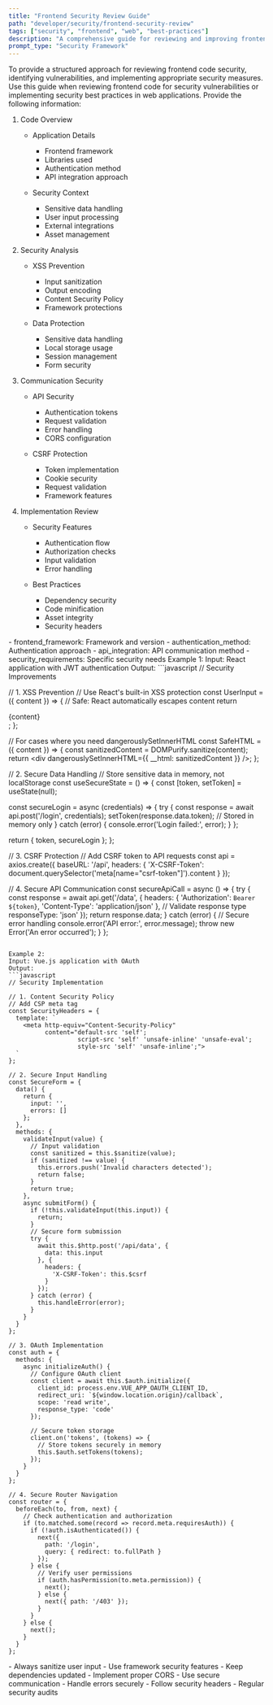```yaml
---
title: "Frontend Security Review Guide"
path: "developer/security/frontend-security-review"
tags: ["security", "frontend", "web", "best-practices"]
description: "A comprehensive guide for reviewing and improving frontend code security through best practices and preventive measures"
prompt_type: "Security Framework"
---
```


<purpose>
To provide a structured approach for reviewing frontend code security, identifying vulnerabilities, and implementing appropriate security measures.
</purpose>

<context>
Use this guide when reviewing frontend code for security vulnerabilities or implementing security best practices in web applications.
</context>

<instructions>
Provide the following information:

1. Code Overview
   - Application Details
     * Frontend framework
     * Libraries used
     * Authentication method
     * API integration approach

   - Security Context
     * Sensitive data handling
     * User input processing
     * External integrations
     * Asset management

2. Security Analysis
   - XSS Prevention
     * Input sanitization
     * Output encoding
     * Content Security Policy
     * Framework protections

   - Data Protection
     * Sensitive data handling
     * Local storage usage
     * Session management
     * Form security

3. Communication Security
   - API Security
     * Authentication tokens
     * Request validation
     * Error handling
     * CORS configuration

   - CSRF Protection
     * Token implementation
     * Cookie security
     * Request validation
     * Framework features

4. Implementation Review
   - Security Features
     * Authentication flow
     * Authorization checks
     * Input validation
     * Error handling

   - Best Practices
     * Dependency security
     * Code minification
     * Asset integrity
     * Security headers

</instructions>

<variables>
- frontend_framework: Framework and version
- authentication_method: Authentication approach
- api_integration: API communication method
- security_requirements: Specific security needs
</variables>

<examples>
Example 1:
Input: React application with JWT authentication
Output:
```javascript
// Security Improvements

// 1. XSS Prevention
// Use React's built-in XSS protection
const UserInput = ({ content }) => {
  // Safe: React automatically escapes content
  return <div>{content}</div>;
};

// For cases where you need dangerouslySetInnerHTML
const SafeHTML = ({ content }) => {
  const sanitizedContent = DOMPurify.sanitize(content);
  return <div dangerouslySetInnerHTML={{ __html: sanitizedContent }} />;
};

// 2. Secure Data Handling
// Store sensitive data in memory, not localStorage
const useSecureState = () => {
  const [token, setToken] = useState(null);
  
  const secureLogin = async (credentials) => {
    try {
      const response = await api.post('/login', credentials);
      setToken(response.data.token); // Stored in memory only
    } catch (error) {
      console.error('Login failed:', error);
    }
  };
  
  return { token, secureLogin };
};

// 3. CSRF Protection
// Add CSRF token to API requests
const api = axios.create({
  baseURL: '/api',
  headers: {
    'X-CSRF-Token': document.querySelector('meta[name="csrf-token"]').content
  }
});

// 4. Secure API Communication
const secureApiCall = async () => {
  try {
    const response = await api.get('/data', {
      headers: {
        'Authorization': `Bearer ${token}`,
        'Content-Type': 'application/json'
      },
      // Validate response type
      responseType: 'json'
    });
    return response.data;
  } catch (error) {
    // Secure error handling
    console.error('API error:', error.message);
    throw new Error('An error occurred');
  }
};
```

Example 2:
Input: Vue.js application with OAuth
Output:
```javascript
// Security Implementation

// 1. Content Security Policy
// Add CSP meta tag
const SecurityHeaders = {
  template: `
    <meta http-equiv="Content-Security-Policy" 
          content="default-src 'self'; 
                   script-src 'self' 'unsafe-inline' 'unsafe-eval'; 
                   style-src 'self' 'unsafe-inline';">
  `
};

// 2. Secure Input Handling
const SecureForm = {
  data() {
    return {
      input: '',
      errors: []
    };
  },
  methods: {
    validateInput(value) {
      // Input validation
      const sanitized = this.$sanitize(value);
      if (sanitized !== value) {
        this.errors.push('Invalid characters detected');
        return false;
      }
      return true;
    },
    async submitForm() {
      if (!this.validateInput(this.input)) {
        return;
      }
      // Secure form submission
      try {
        await this.$http.post('/api/data', {
          data: this.input
        }, {
          headers: {
            'X-CSRF-Token': this.$csrf
          }
        });
      } catch (error) {
        this.handleError(error);
      }
    }
  }
};

// 3. OAuth Implementation
const auth = {
  methods: {
    async initializeAuth() {
      // Configure OAuth client
      const client = await this.$auth.initialize({
        client_id: process.env.VUE_APP_OAUTH_CLIENT_ID,
        redirect_uri: `${window.location.origin}/callback`,
        scope: 'read write',
        response_type: 'code'
      });
      
      // Secure token storage
      client.on('tokens', (tokens) => {
        // Store tokens securely in memory
        this.$auth.setTokens(tokens);
      });
    }
  }
};

// 4. Secure Router Navigation
const router = {
  beforeEach(to, from, next) {
    // Check authentication and authorization
    if (to.matched.some(record => record.meta.requiresAuth)) {
      if (!auth.isAuthenticated()) {
        next({
          path: '/login',
          query: { redirect: to.fullPath }
        });
      } else {
        // Verify user permissions
        if (auth.hasPermission(to.meta.permission)) {
          next();
        } else {
          next({ path: '/403' });
        }
      }
    } else {
      next();
    }
  }
};
```
</examples>

<notes>
- Always sanitize user input
- Use framework security features
- Keep dependencies updated
- Implement proper CORS
- Use secure communication
- Handle errors securely
- Follow security headers
- Regular security audits
</notes> 